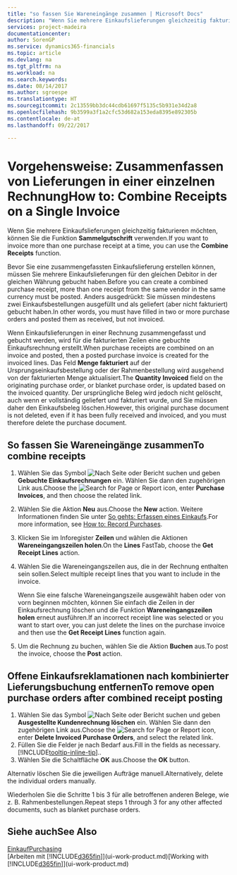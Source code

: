 ```yaml
---
title: "so fassen Sie Wareneingänge zusammen | Microsoft Docs"
description: "Wenn Sie mehrere Einkaufslieferungen gleichzeitig fakturieren möchten, können Sie die Funktion Sammelgutschrift verwenden."
services: project-madeira
documentationcenter: 
author: SorenGP
ms.service: dynamics365-financials
ms.topic: article
ms.devlang: na
ms.tgt_pltfrm: na
ms.workload: na
ms.search.keywords: 
ms.date: 08/14/2017
ms.author: sgroespe
ms.translationtype: HT
ms.sourcegitcommit: 2c13559bb3dc44cdb61697f5135c5b931e34d2a8
ms.openlocfilehash: 9b3599a3f1a2cfc53d682a153eda8395e892305b
ms.contentlocale: de-at
ms.lasthandoff: 09/22/2017

---
```

# <a name="how-to-combine-receipts-on-a-single-invoice"></a><span data-ttu-id="fe2a6-103">Vorgehensweise: Zusammenfassen von Lieferungen in einer einzelnen Rechnung</span><span class="sxs-lookup"><span data-stu-id="fe2a6-103">How to: Combine Receipts on a Single Invoice</span></span>
<span data-ttu-id="fe2a6-104">Wenn Sie mehrere Einkaufslieferungen gleichzeitig fakturieren möchten, können Sie die Funktion **Sammelgutschrift** verwenden.</span><span class="sxs-lookup"><span data-stu-id="fe2a6-104">If you want to invoice more than one purchase receipt at a time, you can use the **Combine Receipts** function.</span></span>  

<span data-ttu-id="fe2a6-105">Bevor Sie eine zusammengefassten Einkaufslieferung erstellen können, müssen Sie mehrere Einkaufslieferungen für den gleichen Debitor in der gleichen Währung gebucht haben.</span><span class="sxs-lookup"><span data-stu-id="fe2a6-105">Before you can create a combined purchase receipt, more than one receipt from the same vendor in the same currency must be posted.</span></span> <span data-ttu-id="fe2a6-106">Anders ausgedrückt: Sie müssen mindestens zwei Einkaufsbestellungen ausgefüllt und als geliefert (aber nicht fakturiert) gebucht haben.</span><span class="sxs-lookup"><span data-stu-id="fe2a6-106">In other words, you must have filled in two or more purchase orders and posted them as received, but not invoiced.</span></span>  

<span data-ttu-id="fe2a6-107">Wenn Einkaufslieferungen in einer Rechnung zusammengefasst und gebucht werden, wird für die fakturierten Zeilen eine gebuchte Einkaufsrechnung erstellt.</span><span class="sxs-lookup"><span data-stu-id="fe2a6-107">When purchase receipts are combined on an invoice and posted, then a posted purchase invoice is created for the invoiced lines.</span></span> <span data-ttu-id="fe2a6-108">Das Feld **Menge fakturiert** auf der Ursprungseinkaufsbestellung oder der Rahmenbestellung wird ausgehend von der fakturierten Menge aktualisiert.</span><span class="sxs-lookup"><span data-stu-id="fe2a6-108">The **Quantity Invoiced** field on the originating purchase order, or blanket purchase order, is updated based on the invoiced quantity.</span></span> <span data-ttu-id="fe2a6-109">Der ursprüngliche Beleg wird jedoch nicht gelöscht, auch wenn er vollständig geliefert und fakturiert wurde, und Sie müssen daher den Einkaufsbeleg löschen.</span><span class="sxs-lookup"><span data-stu-id="fe2a6-109">However, this original purchase document is not deleted, even if it has been fully received and invoiced, and you must therefore delete the purchase document.</span></span>  

## <a name="to-combine-receipts"></a><span data-ttu-id="fe2a6-110">So fassen Sie Wareneingänge zusammen</span><span class="sxs-lookup"><span data-stu-id="fe2a6-110">To combine receipts</span></span>  
1. <span data-ttu-id="fe2a6-111">Wählen Sie das Symbol ![Nach Seite oder Bericht suchen](media/ui-search/search_small.png "Nach Seite oder Bericht suchen") und geben **Gebuchte Einkaufsrechnungen** ein. Wählen Sie dann den zugehörigen Link aus.</span><span class="sxs-lookup"><span data-stu-id="fe2a6-111">Choose the ![Search for Page or Report](media/ui-search/search_small.png "Search for Page or Report icon") icon, enter **Purchase Invoices**, and then choose the related link.</span></span>  
2. <span data-ttu-id="fe2a6-112">Wählen Sie die Aktion **Neu** aus.</span><span class="sxs-lookup"><span data-stu-id="fe2a6-112">Choose the **New** action.</span></span> <span data-ttu-id="fe2a6-113">Weitere Informationen finden Sie unter [So gehts: Erfassen eines Einkaufs](purchasing-how-record-purchases.md).</span><span class="sxs-lookup"><span data-stu-id="fe2a6-113">For more information, see [How to: Record Purchases](purchasing-how-record-purchases.md).</span></span>  
3. <span data-ttu-id="fe2a6-114">Klicken Sie im Inforegister **Zeilen** und wählen die  Aktionen **Wareneingangszeilen holen**.</span><span class="sxs-lookup"><span data-stu-id="fe2a6-114">On the **Lines** FastTab, choose the **Get Receipt Lines** action.</span></span>  
4. <span data-ttu-id="fe2a6-115">Wählen Sie die Wareneingangszeilen aus, die in der Rechnung enthalten sein sollen.</span><span class="sxs-lookup"><span data-stu-id="fe2a6-115">Select multiple receipt lines that you want to include in the invoice.</span></span>  

    <span data-ttu-id="fe2a6-116">Wenn Sie eine falsche Wareneingangszeile ausgewählt haben oder von vorn beginnen möchten, können Sie einfach die Zeilen in der Einkaufsrechnung löschen und die Funktion **Wareneingangszeilen holen** erneut ausführen.</span><span class="sxs-lookup"><span data-stu-id="fe2a6-116">If an incorrect receipt line was selected or you want to start over, you can just delete the lines on the purchase invoice and then use the **Get Receipt Lines** function again.</span></span>  
5. <span data-ttu-id="fe2a6-117">Um die Rechnung zu buchen, wählen Sie die Aktion **Buchen** aus.</span><span class="sxs-lookup"><span data-stu-id="fe2a6-117">To post the invoice, choose the **Post** action.</span></span>  

## <a name="to-remove-open-purchase-orders-after-combined-receipt-posting"></a><span data-ttu-id="fe2a6-118">Offene Einkaufsreklamationen nach kombinierter Lieferungsbuchung entfernen</span><span class="sxs-lookup"><span data-stu-id="fe2a6-118">To remove open purchase orders after combined receipt posting</span></span>  
1. <span data-ttu-id="fe2a6-119">Wählen Sie das Symbol ![Nach Seite oder Bericht suchen](media/ui-search/search_small.png "Nach Seite oder Bericht suchen") und geben **Ausgestellte Kundenrechnung löschen** ein. Wählen Sie dann den zugehörigen Link aus.</span><span class="sxs-lookup"><span data-stu-id="fe2a6-119">Choose the ![Search for Page or Report](media/ui-search/search_small.png "Search for Page or Report icon") icon, enter **Delete Invoiced Purchase Orders**, and select the related link.</span></span>  
2. <span data-ttu-id="fe2a6-120">Füllen Sie die Felder je nach Bedarf aus.</span><span class="sxs-lookup"><span data-stu-id="fe2a6-120">Fill in the fields as necessary.</span></span> [!INCLUDE[tooltip-inline-tip](includes/tooltip-inline-tip_md.md)]<span data-ttu-id="fe2a6-121">.</span><span class="sxs-lookup"><span data-stu-id="fe2a6-121">.</span></span>
3. <span data-ttu-id="fe2a6-122">Wählen Sie die Schaltfläche **OK** aus.</span><span class="sxs-lookup"><span data-stu-id="fe2a6-122">Choose the **OK** button.</span></span>  

<span data-ttu-id="fe2a6-123">Alternativ löschen Sie die jeweiligen Aufträge manuell.</span><span class="sxs-lookup"><span data-stu-id="fe2a6-123">Alternatively, delete the individual orders manually.</span></span>

<span data-ttu-id="fe2a6-124">Wiederholen Sie die Schritte 1 bis 3 für alle betroffenen anderen Belege, wie z. B. Rahmenbestellungen.</span><span class="sxs-lookup"><span data-stu-id="fe2a6-124">Repeat steps 1 through 3 for any other affected documents, such as blanket purchase orders.</span></span>

## <a name="see-also"></a><span data-ttu-id="fe2a6-125">Siehe auch</span><span class="sxs-lookup"><span data-stu-id="fe2a6-125">See Also</span></span>  
[<span data-ttu-id="fe2a6-126">Einkauf</span><span class="sxs-lookup"><span data-stu-id="fe2a6-126">Purchasing</span></span>](purchasing-manage-purchasing.md)  
<span data-ttu-id="fe2a6-127">[Arbeiten mit [!INCLUDE[d365fin](includes/d365fin_md.md)]](ui-work-product.md)</span><span class="sxs-lookup"><span data-stu-id="fe2a6-127">[Working with [!INCLUDE[d365fin](includes/d365fin_md.md)]](ui-work-product.md)</span></span>

